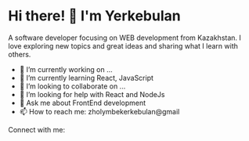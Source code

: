 # Hi there! 👋 I'm Yerkebulan
A software developer focusing on WEB development from Kazakhstan. I love exploring new topics and great ideas and sharing what I learn with others.


- 🔭 I’m currently working on ...
- 🌱 I’m currently learning React, JavaScript
- 👯 I’m looking to collaborate on ...
- 🤔 I’m looking for help with React and NodeJs
- 💬 Ask me about FrontEnd development
- 📫 How to reach me: zholymbekerkebulan@gmail
  
Connect with me:
